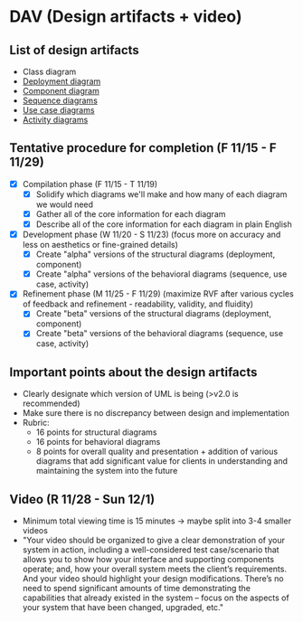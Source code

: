 # DAV (Design artifacts + video)
## List of design artifacts
- Class diagram
- [Deployment diagram](https://github.gatech.edu/umilojkovic3/PokemonA3/tree/main/DAV/structuralDiagrams/deployment)
- [Component diagram](https://github.gatech.edu/umilojkovic3/PokemonA3/tree/main/DAV/structuralDiagrams/component)
- [Sequence diagrams](https://github.gatech.edu/umilojkovic3/PokemonA3/tree/main/DAV/behavioralDiagrams/sequence)
- [Use case diagrams](https://github.gatech.edu/umilojkovic3/PokemonA3/tree/main/DAV/behavioralDiagrams/useCase)
- [Activity diagrams](https://github.gatech.edu/umilojkovic3/PokemonA3/tree/main/DAV/behavioralDiagrams/activity)




## Tentative procedure for completion (F 11/15 - F 11/29)
- [x] Compilation phase (F 11/15 - T 11/19)
  - [x] Solidify which diagrams we'll make and how many of each diagram we would need
  - [x] Gather all of the core information for each diagram
  - [x] Describe all of the core information for each diagram in plain English

- [x] Development phase (W 11/20 - S 11/23) (focus more on accuracy and less on aesthetics or fine-grained details)
  - [x] Create "alpha" versions of the structural diagrams (deployment, component)
  - [x] Create "alpha" versions of the behavioral diagrams (sequence, use case, activity)

- [x] Refinement phase (M 11/25 - F 11/29) (maximize RVF after various cycles of feedback and refinement - readability, validity, and fluidity)
  - [x] Create "beta" versions of the structural diagrams (deployment, component)
  - [x] Create "beta" versions of the behavioral diagrams (sequence, use case, activity)

## Important points about the design artifacts
- Clearly designate which version of UML is being (>v2.0 is recommended)
- Make sure there is no discrepancy between design and implementation
- Rubric:
  - 16 points for structural diagrams
  - 16 points for behavioral diagrams
  - 8 points for overall quality and presentation + addition of various diagrams that add significant value for clients in understanding and maintaining the system into the future

## Video (R 11/28 - Sun 12/1)
- Minimum total viewing time is 15 minutes -> maybe split into 3-4 smaller videos
- "Your video should be organized to give a clear demonstration of your system in action, including a well-considered test case/scenario that allows you to show how your interface and supporting components operate; and, how your overall system meets the client’s requirements. And your video should highlight your design modifications. There’s no need to spend significant amounts of time demonstrating the capabilities that already existed in the system – focus on the aspects of your system that have been changed, upgraded, etc."

